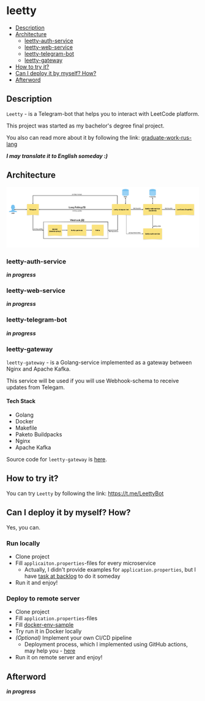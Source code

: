 # leetty
- [Description](#description)
- [Architecture](#architecture)
  - [leetty-auth-service](#leetty-auth-service)
  - [leetty-web-service](#leetty-web-service)
  - [leetty-telegram-bot](#leetty-telegram-bot)
  - [leetty-gateway](#leetty-gateway)
- [How to try it?](#how-to-try-it)
- [Can I deploy it by myself? How?](#can-i-deploy-it-by-myself-how)
- [Afterword](#afterword)
## Description
`Leetty` - is a Telegram-bot that helps you to interact with LeetCode platform.

This project was started as my bachelor's degree final project.

You also can read more about it by following the link: [graduate-work-rus-lang](https://docs.google.com/document/d/1ImOsaW_-6R2gidV9Cxh06JHzzyZZEYlQ/edit?usp=sharing&ouid=100798249487840626524&rtpof=true&sd=true)

**_I may translate it to English someday :)_**
## Architecture
![leetty-architecture](docs/leetty-architecture.png)
### leetty-auth-service
**_in progress_**
### leetty-web-service
**_in progress_**
### leetty-telegram-bot
**_in progress_**
### leetty-gateway
`leetty-gateway` - is a Golang-service implemented as a gateway between Nginx and Apache Kafka.

This service will be used if you will use Webhook-schema to receive updates from Telegam.

#### Tech Stack
- Golang
- Docker
- Makefile
- Paketo Buildpacks
- Nginx
- Apache Kafka

Source code for `leetty-gateway` is [here](https://github.com/ksilisk/leetty-gateway).

## How to try it?
You can try `Leetty` by following the link: https://t.me/LeettyBot

## Can I deploy it by myself? How?
Yes, you can.

### Run locally
- Clone project
- Fill `applicaiton.properties`-files for every microservice
  - Actually, I didn't provide examples for `application.properties`, but I have [task at backlog](https://github.com/ksilisk/leetty/issues/25) to do it someday
- Run it and enjoy!

### Deploy to remote server
- Clone project
- Fill `application.properties`-files
- Fill [docker-env-sample](.env_sample)
- Try run it in Docker locally
- _(Optional)_ Implement your own CI/CD pipeline
  - Deployment process, which I implemented using GitHub actions, may help you - [here](.github/workflows/deploy.yml)
- Run it on remote server and enjoy!
## Afterword
**_in progress_**
